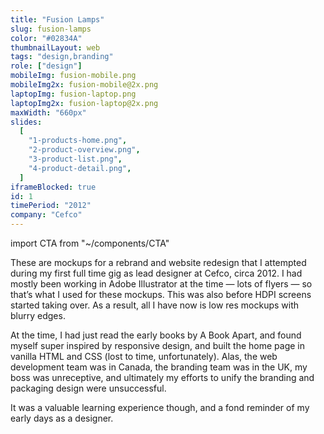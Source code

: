 ```yaml
---
title: "Fusion Lamps"
slug: fusion-lamps
color: "#02834A"
thumbnailLayout: web
tags: "design,branding"
role: ["design"]
mobileImg: fusion-mobile.png
mobileImg2x: fusion-mobile@2x.png
laptopImg: fusion-laptop.png
laptopImg2x: fusion-laptop@2x.png
maxWidth: "660px"
slides:
  [
    "1-products-home.png",
    "2-product-overview.png",
    "3-product-list.png",
    "4-product-detail.png",
  ]
iframeBlocked: true
id: 1
timePeriod: "2012"
company: "Cefco"
---
```


import CTA from "~/components/CTA"

These are mockups for a rebrand and website redesign that I attempted during my first full time gig as lead designer at Cefco, circa 2012. I had mostly been working in Adobe Illustrator at the time — lots of flyers — so that’s what I used for these mockups. This was also before HDPI screens started taking over. As a result, all I have now is low res mockups with blurry edges.

At the time, I had just read the early books by A Book Apart, and found myself super inspired by responsive design, and built the home page in vanilla HTML and CSS (lost to time, unfortunately). Alas, the web development team was in Canada, the branding team was in the UK, my boss was unreceptive, and ultimately my efforts to unify the branding and packaging design were unsuccessful.

It was a valuable learning experience though, and a fond reminder of my early days as a designer.

<CTA heading="Need a website or a rebrand?" />
